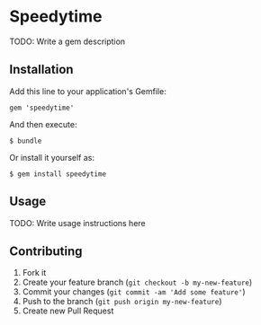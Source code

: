 # Speedytime

TODO: Write a gem description

## Installation

Add this line to your application's Gemfile:

    gem 'speedytime'

And then execute:

    $ bundle

Or install it yourself as:

    $ gem install speedytime

## Usage

TODO: Write usage instructions here

## Contributing

1. Fork it
2. Create your feature branch (`git checkout -b my-new-feature`)
3. Commit your changes (`git commit -am 'Add some feature'`)
4. Push to the branch (`git push origin my-new-feature`)
5. Create new Pull Request
